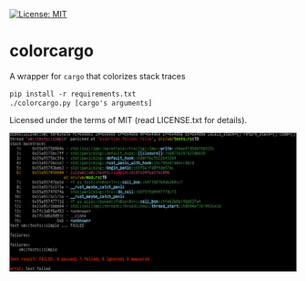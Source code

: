 [![License: MIT](https://img.shields.io/badge/license-MIT-blue.svg)](LICENSE.txt)

colorcargo
====

A wrapper for `cargo` that colorizes stack traces

```
pip install -r requirements.txt
./colorcargo.py [cargo's arguments]
```

Licensed under the terms of MIT (read LICENSE.txt for details).

![Screenshot](https://raw.githubusercontent.com/alopatindev/assets/master/colorcargo.png)
